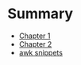 # Summary

- [Chapter 1](./chapter_1.md)
- [Chapter 2](./chapter_2.md)
- [awk snippets](./awk_snippets.md)
